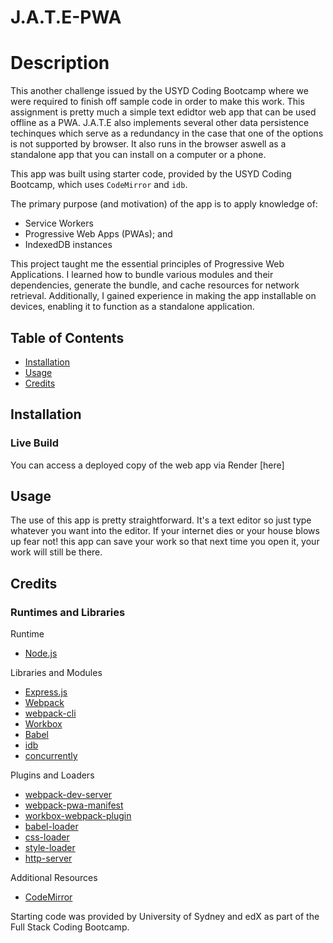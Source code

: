 # J.A.T.E-PWA

# Description
This another challenge issued by the USYD Coding Bootcamp where we were required to finish off sample code in order to make this work. This assignment is pretty much a simple text edidtor web app that can be used offline as a PWA. J.A.T.E also implements several other data persistence techinques which serve as a redundancy in the case that one of the options is not supported by browser. It also runs in the browser aswell as a standalone app that you can install on a computer or a phone. 

This app was built using starter code, provided by the USYD Coding Bootcamp, which uses `CodeMirror` and `idb`. 

The primary purpose (and motivation) of the app is to apply knowledge of:

 - Service Workers
 - Progressive Web Apps (PWAs); and
 - IndexedDB instances

This project taught me the essential principles of Progressive Web Applications. I learned how to bundle various modules and their dependencies, generate the bundle, and cache resources for network retrieval. Additionally, I gained experience in making the app installable on devices, enabling it to function as a standalone application.

## Table of Contents
- [Installation](#installation)
- [Usage](#usage)
- [Credits](#credits)

## Installation
### Live Build
You can access a deployed copy of the web app via Render [here] 

## Usage 
The use of this app is pretty straightforward. It's a text editor so just type whatever you want into the editor. If your internet dies or your house blows up fear not! this app can save your work so that next time you open it, your work will still be there. 

## Credits
### Runtimes and Libraries
Runtime
- [Node.js](https://nodejs.org/en)

Libraries and Modules
- [Express.js](https://expressjs.com/)
- [Webpack](https://webpack.js.org/)
- [webpack-cli](https://www.npmjs.com/package/webpack-cli)
- [Workbox](https://developer.chrome.com/docs/workbox)
- [Babel](https://babeljs.io/)
- [idb](https://www.npmjs.com/package/idb)
- [concurrently](https://www.npmjs.com/package/concurrently)

Plugins and Loaders
- [webpack-dev-server](https://www.npmjs.com/package/webpack-dev-server)
- [webpack-pwa-manifest](https://www.npmjs.com/package/webpack-pwa-manifest)
- [workbox-webpack-plugin](https://www.npmjs.com/package/workbox-webpack-plugin)
- [babel-loader](https://www.npmjs.com/package/babel-loader)
- [css-loader](https://www.npmjs.com/package/css-loader)
- [style-loader](https://www.npmjs.com/package/style-loader)
- [http-server](https://www.npmjs.com/package/http-server)

Additional Resources
- [CodeMirror](https://codemirror.net/)

Starting code was provided by University of Sydney and edX as part of the Full Stack Coding Bootcamp.

